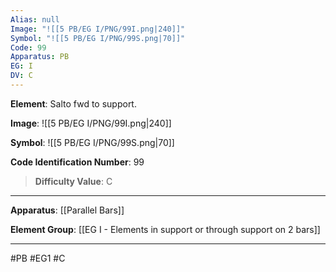 ```yaml
---
Alias: null
Image: "![[5 PB/EG I/PNG/99I.png|240]]"
Symbol: "![[5 PB/EG I/PNG/99S.png|70]]"
Code: 99
Apparatus: PB
EG: I
DV: C
---
```

**Element**: Salto fwd to support.

**Image**:
![[5 PB/EG I/PNG/99I.png|240]]

**Symbol**:
![[5 PB/EG I/PNG/99S.png|70]]

**Code Identification Number**: 99

>**Difficulty Value**: C

___
**Apparatus**: [[Parallel Bars]]

**Element Group**: [[EG I - Elements in support or through support on 2 bars]]
___
#PB #EG1 #C

